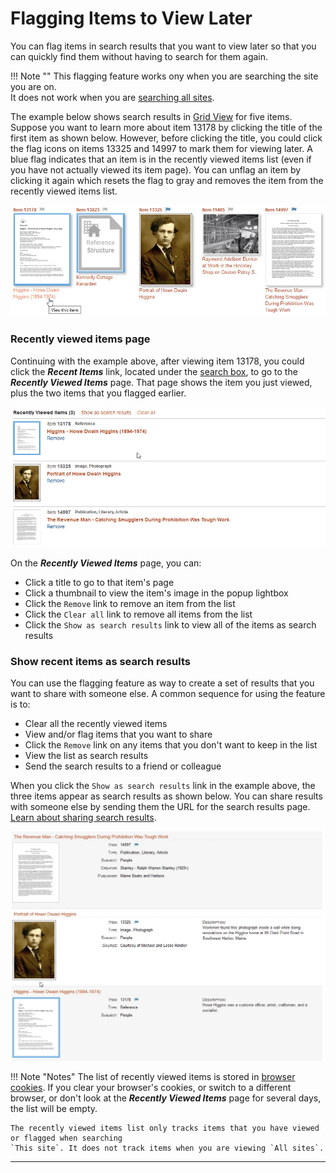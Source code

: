 # Flagging Items to View Later

You can flag items in search results that you want to view later so that you can quickly find them
without having to search for them again.

!!! Note ""
    This flagging feature works ony when you are searching the site you are on.  
    It does not work when you are [searching all sites](/user/how-to-search/#search-one-site-or-all-sites).

The example below shows search results in [Grid View](/user/viewing-search-results/#grid-view)
for five items. Suppose you want to learn more about item 13178 by clicking the title of the first item as shown below.
However, before clicking the title, you could click the flag icons on items 13325 and 14997 to mark
them for viewing later. A blue flag indicates that an item is in the recently viewed items list
(even if you have not actually viewed its item page). You can unflag an item by clicking it again
which resets the flag to gray and removes the item from the recently viewed items list.

![Thumbnails showing recently-viewed flags](recently-viewed-1.jpg)

### Recently viewed items page

Continuing with the example above, after viewing item 13178, you could click
the **_Recent Items_** link, located under the [search box](/user/how-to-search/#search-using-keywords), 
to go to the **_Recently Viewed Items_** page. That page shows the item you just viewed, plus the two 
items that you flagged earlier.

![Thumbnails showing recently-viewed flags](recently-viewed-2.jpg)

On the **_Recently Viewed Items_** page, you can:

-   Click a title to go to that item's page
-   Click a thumbnail to view the item's image in the popup lightbox 
-   Click the `Remove` link to remove an item from the list
-   Click the `Clear all` link to remove all items from the list
-   Click the `Show as search results` link to view all of the items as search results

### Show recent items as search results

You can use the flagging feature as way to create a set of results that you want to share with someone else.
A common sequence for using the feature is to:

-   Clear all the recently viewed items
-   View and/or flag items that you want to share
-   Click the `Remove` link on any items that you don't want to keep in the list
-   View the list as search results
-   Send the search results to a friend or colleague

When you click the `Show as search results` link in the example above,
the three items appear as search results as shown below.
You can share results with someone else by sending them the URL for the search results page. 
[Learn about sharing search results](/user/sharing-search-results).

![Thumbnails showing recently-viewed flags](recently-viewed-3.jpg)

!!! Note "Notes"
    The list of recently viewed items is stored in [browser cookies](https://en.wikipedia.org/wiki/HTTP_cookie).
    If you clear your browser's cookies, or switch to a different browser, or don't
    look at the **_Recently Viewed Items_** page for several days, the list will be empty.

    The recently viewed items list only tracks items that you have viewed or flagged when searching
    `This site`. It does not track items when you are viewing `All sites`.

---